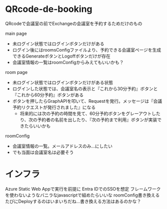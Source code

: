 # QRcode-de-booking
QRcodeで会議室の前でExchangeの会議室を予約するためだけのもの

main page
- 未ログイン状態ではログインボタンだけがある
- ログイン後にはroomsConfigファイルより、予約できる会議室ページを生成できるGenerateボタンとLogoffボタンだけが存在
- 会議室情報の一覧はroomConfigからみえてもいいかも？

room page
- 未ログイン状態ではログインボタンだけがある状態
- ログインした状態では、会議室名の表示と『これから30分予約』ボタンと『これから60分予約』ボタンがある
- ボタンを押したらGraphAPIを叩いて、Requestを発行。メッセージは『会議予約リクエストが発行されました』になる
  - 将来的には次の予約の時間を見て、60分予約ボタンをグレーアウトしたり、次の予約者の名前を出したり、『次の予約まで利用』ボタンが実装できたらいいかも

roomConfig
- 会議室情報の一覧。メールアドレスのみ...にしたい
 - でも当面は会議室名は必要そう

# インフラ
Azure Static Web Appで実行を前提に
Entra IDでのSSOを想定
フレームワークを使わないようなバニラなjavascriptで組めたらいいな
roomConfig書き換えるたびにDeployするのはいまいちだね...書き換える方法はあるのかな？
